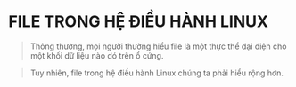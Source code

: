 # FILE TRONG HỆ ĐIỀU HÀNH LINUX
>Thông thường, mọi người thường hiểu file là một thực thể đại diện cho một khối dữ liệu nào dó trên ổ cứng.

>Tuy nhiên, file trong hệ điều hành Linux chúng ta phải hiểu rộng hơn.
